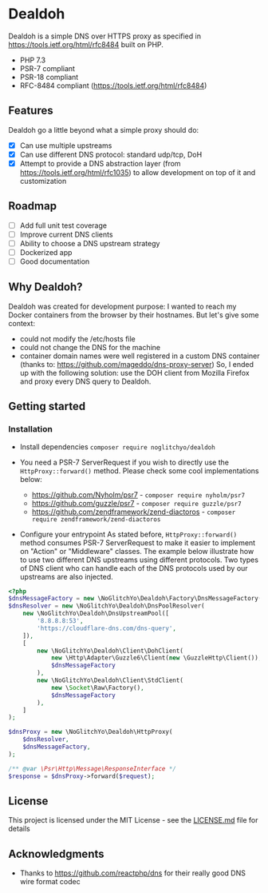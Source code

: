 # Dealdoh 

Dealdoh is a simple DNS over HTTPS proxy as specified in https://tools.ietf.org/html/rfc8484 built on PHP.
- PHP 7.3
- PSR-7 compliant
- PSR-18 compliant
- RFC-8484 compliant (https://tools.ietf.org/html/rfc8484)

## Features

Dealdoh go a little beyond what a simple proxy should do:

- [x] Can use multiple upstreams
- [x] Can use different DNS protocol: standard udp/tcp, DoH
- [x] Attempt to provide a DNS abstraction layer (from https://tools.ietf.org/html/rfc1035) to allow development on top of it and customization

## Roadmap

- [ ] Add full unit test coverage
- [ ] Improve current DNS clients
- [ ] Ability to choose a DNS upstream strategy
- [ ] Dockerized app
- [ ] Good documentation

## Why Dealdoh?

Dealdoh was created for development purpose: I wanted to reach my Docker containers from the browser by their hostnames.
But let's give some context:
- could not modify the /etc/hosts file
- could not change the DNS for the machine
- container domain names were well registered in a custom DNS container (thanks to: https://github.com/mageddo/dns-proxy-server)
So, I ended up with the following solution: use the DOH client from Mozilla Firefox and proxy every DNS query to Dealdoh.


## Getting started

### Installation

- Install dependencies
`composer require noglitchyo/dealdoh`

- You need a PSR-7 ServerRequest if you wish to directly use the `HttpProxy::forward()` method. Please check some cool implementations below:
    * https://github.com/Nyholm/psr7 - `composer require nyholm/psr7`
    * https://github.com/guzzle/psr7 - `composer require guzzle/psr7`
    * https://github.com/zendframework/zend-diactoros - `composer require zendframework/zend-diactoros`

- Configure your entrypoint
As stated before, `HttpProxy::forward()` method consumes PSR-7 ServerRequest to make it easier to implement on "Action" or "Middleware" classes.
The example below illustrate how to use two different DNS upstreams using different protocols.
Two types of DNS client who can handle each of the DNS protocols used by our upstreams are also injected.

```php
<?php
$dnsMessageFactory = new \NoGlitchYo\Dealdoh\Factory\DnsMessageFactory();
$dnsResolver = new \NoGlitchYo\Dealdoh\DnsPoolResolver(
    new \NoGlitchYo\Dealdoh\DnsUpstreamPool([
        '8.8.8.8:53',
        'https://cloudflare-dns.com/dns-query',
    ]),
    [
        new \NoGlitchYo\Dealdoh\Client\DohClient(
            new \Http\Adapter\Guzzle6\Client(new \GuzzleHttp\Client()),
            $dnsMessageFactory
        ),
        new \NoGlitchYo\Dealdoh\Client\StdClient(
            new \Socket\Raw\Factory(), 
            $dnsMessageFactory
        ),
    ]
);

$dnsProxy = new \NoGlitchYo\Dealdoh\HttpProxy(
    $dnsResolver,
    $dnsMessageFactory,
);

/** @var \Psr\Http\Message\ResponseInterface */
$response = $dnsProxy->forward($request);
```

## License

This project is licensed under the MIT License - see the [LICENSE.md](LICENSE.md) file for details

## Acknowledgments

* Thanks to https://github.com/reactphp/dns for their really good DNS wire format codec 


